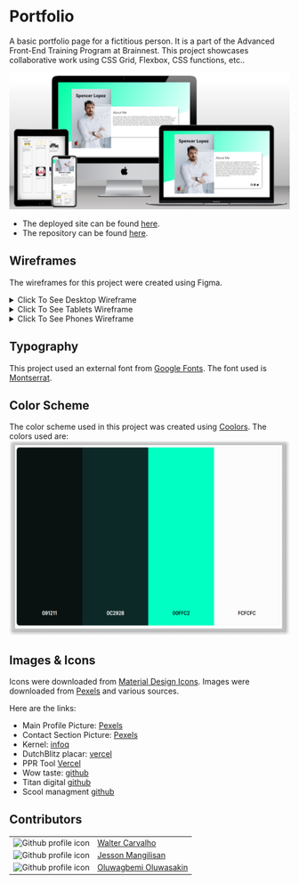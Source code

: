 # Portfolio
A basic portfolio page for a fictitious person. It is a part of the Advanced Front-End Training Program at Brainnest. This project showcases collaborative work using CSS Grid, Flexbox, CSS functions, etc..

![Mockup Screenshot](./assets/readme-images/mockup-screenshot.png "Mockup Screenshot")

- The deployed site can be found [here](https://jtm2021.github.io/Portfolio/).
- The repository can be found [here](https://github.com/jtm2021/Portfolio).

## Wireframes
The wireframes for this project were created using Figma.
<details><summary>Click To See Desktop Wireframe</summary>

![Desktop Wireframe](./assets/readme-images/wireframe-desktop.svg "Desktop")

</details>

<details><summary>Click To See Tablets Wireframe</summary>

![Tablet Wireframe](./assets/readme-images/wireframe-tablet.svg "Tablets")

</details>
<details><summary>Click To See Phones Wireframe</summary>

![Phones Wireframe](./assets/readme-images/wireframe-phone.svg "Phones")

</details>

## Typography
This project used an external font from [Google Fonts](https://fonts.google.com/). The font used is [Montserrat](https://fonts.google.com/specimen/Montserrat).

## Color Scheme
The color scheme used in this project was created using [Coolors](https://coolors.co/). The colors used are:
![Color Scheme](./assets/readme-images/colors.png "Color Scheme")

## Images & Icons
Icons were downloaded from [Material Design Icons](https://materialdesignicons.com/). Images were downloaded from [Pexels](https://pexels.com) and various sources.

Here are the links:
- Main Profile Picture: [Pexels](https://www.pexels.com/photo/a-businessman-wearing-white-long-sleeves-6592361/)
- Contact Section Picture: [Pexels](https://www.pexels.com/photo/a-man-in-white-long-sleeves-using-a-laptop-6592661/)
- Kernel: [infoq](https://res.infoq.com/presentations/facebook-google-bpf-linux-kernel/en/slides/sl1-1586362917749.jpg)
- DutchBlitz placar: [vercel](https://react-placar-dutch-blitz-3s7gohu3k-walterfcarvalho.vercel.app/)
- PPR Tool [Vercel](https://simuladorppr.vercel.app/)
- Wow taste: [github](https://jtm2021.github.io/wowtaste/)
- Titan digital [github](https://jtm2021.github.io/Titan/)
- Scool managment [github](https://github.com/Gbemi06/School-Management)

## Contributors

<table>
    <tr>
        <td>
            <img src="https://ca.slack-edge.com/T04LUQMC622-U04MR427V0Q-gd46cac12492-512" width="80" height="80" alt="Github profile icon" />
        </td>
        <td>
            <a href="https://github.com/walterfcarvalho"  target="_blank">Walter Carvalho</a>
        </td>
    </tr>
    <tr>
        <td>
            <img src="https://ca.slack-edge.com/T04LUQMC622-U04ME298F4Z-0d589aec43d2-512" width="80" height="80" alt="Github profile icon" />
        </td>
        <td>
            <a href="https://github.com/jtm2021" target="_blank">Jesson Mangilisan</a>
        </td>
    </tr>
    <tr>
        <td>
            <img src="https://ca.slack-edge.com/T04LUQMC622-U04M1D42CPL-g68cc0c26b48-512" width="80" height="80" alt="Github profile icon" />
        </td>
        <td>
            <a href="https://github.com/Gbemi06" target="_blank">Oluwagbemi Oluwasakin</a>
        </td>
    </tr>
</table>